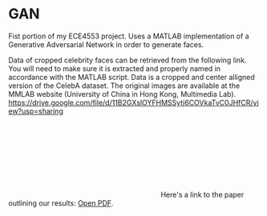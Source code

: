 # GAN
Fist portion of my ECE4553 project. Uses a MATLAB implementation of a Generative Adversarial Network in order to generate faces.

Data of cropped celebrity faces can be retrieved from the following link. You will need to make sure it is extracted and properly named in accordance with the MATLAB script. Data is a cropped and center alligned version of the CelebA dataset. The original images are available at the MMLAB website (University of China in Hong Kong, Multimedia Lab).
https://drive.google.com/file/d/11B2GXslOYFHMSSytj6COVkaTvC0JHfCR/view?usp=sharing

<object data="https://github.com/alexodonn/FDA-Classification-and-PCA-Analysis/blob/master/Project.pdf" type="application/pdf" width="700px" height="700px">
    <embed src="https://github.com/alexodonn/FDA-Classification-and-PCA-Analysis/blob/master/Project.pdf">
        Here's a link to the paper outlining our results: <a href="https://github.com/alexodonn/FDA-Classification-and-PCA-Analysis/blob/master/Project.pdf">Open PDF</a>.</p>
    </embed>
</object>
